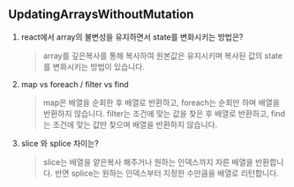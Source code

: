 ## UpdatingArraysWithoutMutation

1. react에서 array의 불변성을 유지하면서 state를 변화시키는 방법은?

   > array를 깊은복사를 통해 복사하여 원본값은 유지시키며 복사된 값의 state를 변화시키는 방법이 있습니다.

2. map vs foreach / filter vs find

   > map은 배열을 순회한 후 배열로 반환하고, foreach는 순회만 하며 배열을 반환하지 않습니다.
   > filter는 조건에 맞는 값을 찾은 후 배열로 반환하고, find는 조건에 맞는 값만 찾으며 배열을 반환하지 않습니다.

3. slice 와 splice 차이는?
   > slice는 배열을 얕은복사 해주거나 원하는 인덱스까지 자른 배열을 반환합니다. 반면 splice는 원하는 인덱스부터 지정한 수만큼을 배열로 리턴합니다.
